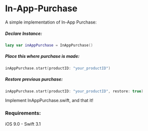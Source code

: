 In-App-Purchase
=============================
A simple implementation of In-App Purchase:

##### Declare Instance:
```swift
lazy var inAppPurchase = InAppPurchase()
```
##### Place this where purchase is made:
```swift
inAppPurchase.start(productID: "your_productID")
```
##### Restore previous purchase:
```swift
inAppPurchase.start(productID: "your_productID", restore: true)
```
Implement InAppPurchase.swift, and that it!

### Requirements:
iOS 9.0 - Swift 3.1
